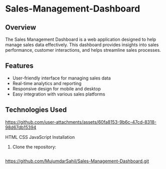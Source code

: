 # Sales-Management-Dashboard

## Overview

The Sales Management Dashboard is a web application designed to help manage sales data effectively. This dashboard provides insights into sales performance, customer interactions, and helps streamline sales processes.

## Features

- User-friendly interface for managing sales data
- Real-time analytics and reporting
- Responsive design for mobile and desktop
- Easy integration with various sales platforms

## Technologies Used

https://github.com/user-attachments/assets/60fa8153-9b6c-47cd-8318-98d67db15394


HTML CSS JavaScript
Installation

1. Clone the repository:
   ```bash
https://github.com/MujumdarSahil/Sales-Management-Dashboard.git
